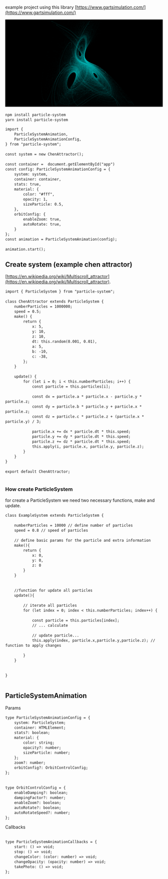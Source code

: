 example project using this library [https://www.gartsimulation.com/](https://www.gartsimulation.com/)

<img  src="https://raw.githubusercontent.com/hcastillaq/particle-system/master/public/particles.png" alt="Dadras Attractor"  width="800" >



```
npm install particle-system
yarn install particle-system

```


```
import {
	ParticleSystemAnimation,
	ParticleSystemAnimationConfig,
} from "particle-system";

const system = new ChenAttractor();

const container =  document.getElementById("app")
const config: ParticleSystemAnimationConfig = {
	system: system,
	container: container,
	stats: true,
	material: {
		color: "#fff",
		opacity: 1,
		sizeParticle: 0.5,
	},
	orbitConfig: {
		enableZoom: true,
		autoRotate: true,
	}
};
const animation = ParticleSystemAnimation(config);

animation.start();

```

## Create system (example chen attractor)
 [https://en.wikipedia.org/wiki/Multiscroll_attractor](https://en.wikipedia.org/wiki/Multiscroll_attractor).

```
import { ParticleSystem } from "particle-system";

class ChenAttractor extends ParticleSystem {
	numberParticles = 1000000;
	speed = 0.5;
	make() {
		return {
			x: 5,
			y: 10,
			z: 10,
			dt: this.random(0.001, 0.01),
			a: 5,
			b: -10,
			c: -38,
		};
	}

	update() {
		for (let i = 0; i < this.numberParticles; i++) {
			const particle = this.particles[i];

			const dx = particle.a * particle.x - particle.y * particle.z;
			const dy = particle.b * particle.y + particle.x * particle.z;
			const dz = particle.c * particle.z + (particle.x * particle.y) / 3;

			particle.x += dx * particle.dt * this.speed;
			particle.y += dy * particle.dt * this.speed;
			particle.z += dz * particle.dt * this.speed;
			this.apply(i, particle.x, particle.y, particle.z);
		}
	}
}

export default ChenAttractor;


```


### How create ParticleSystem

for create a ParticleSystem we need two necessary functions, make and update.

```
class ExampleSystem extends ParticleSystem {

	numberParticles = 10000 // define number of particles
	speed = 0.8 // speed of particles

	// define basic params for the particle and extra information
	make(){
		return {
			x: 0,
			y: 0,
			z: 0
		}
	}


	//function for update all particles
	update(){

		// iterate all particles
		for (let index = 0; index < this.numberParticles; index++) {

			const particle = this.particles[index];
			// ... calculate
			
			// update particle... 
			this.apply(index, particle.x,particle.y,particle.z); // function to apply changes

		}
	}


}


```

## ParticleSystemAnimation

Params
```
type ParticleSystemAnimationConfig = {
	system: ParticleSystem;
	container: HTMLElement;
	stats?: boolean;
	material: {
		color: string;
		opacity?: number;
		sizeParticle: number;
	};
	zoom?: number;
	orbitConfig?: OrbitControlConfig;
};


type OrbitControlConfig = {
	enableDamping?: boolean;
	dampingFactor?: number;
	enableZoom?: boolean;
	autoRotate?: boolean;
	autoRotateSpeed?: number;
};
```
Callbacks


```

type ParticleSystemAnimationCallbacks = {
	start: () => void;
	stop: () => void;
	changeColor: (color: number) => void;
	changeOpacity: (opacity: number) => void;
	takePhoto: () => void;
};
```
